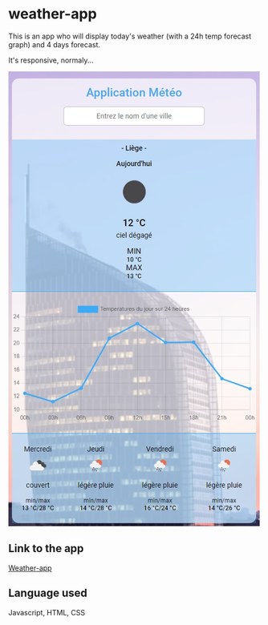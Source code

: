 # weather-app

This is an app who will display today's weather (with a 24h temp forecast graph) and 4 days forecast.

It's responsive, normaly...

![Screenshot of the app](./img/wp.jpg)

## Link to the app

[Weather-app](https://luuduc34.github.io/weather-app/)

## Language used

Javascript, HTML, CSS
